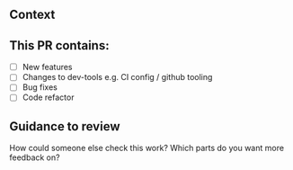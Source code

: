## Context

## This PR contains:
- [ ] New features
- [ ] Changes to dev-tools e.g. CI config / github tooling
- [ ] Bug fixes
- [ ] Code refactor

## Guidance to review
How could someone else check this work? Which parts do you want more feedback on?
